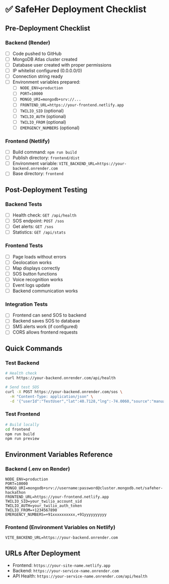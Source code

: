 # ✅ SafeHer Deployment Checklist

## Pre-Deployment Checklist

### Backend (Render)
- [ ] Code pushed to GitHub
- [ ] MongoDB Atlas cluster created
- [ ] Database user created with proper permissions
- [ ] IP whitelist configured (0.0.0.0/0)
- [ ] Connection string ready
- [ ] Environment variables prepared:
  - [ ] `NODE_ENV=production`
  - [ ] `PORT=10000`
  - [ ] `MONGO_URI=mongodb+srv://...`
  - [ ] `FRONTEND_URL=https://your-frontend.netlify.app`
  - [ ] `TWILIO_SID` (optional)
  - [ ] `TWILIO_AUTH` (optional)
  - [ ] `TWILIO_FROM` (optional)
  - [ ] `EMERGENCY_NUMBERS` (optional)

### Frontend (Netlify)
- [ ] Build command: `npm run build`
- [ ] Publish directory: `frontend/dist`
- [ ] Environment variable: `VITE_BACKEND_URL=https://your-backend.onrender.com`
- [ ] Base directory: `frontend`

## Post-Deployment Testing

### Backend Tests
- [ ] Health check: `GET /api/health`
- [ ] SOS endpoint: `POST /sos`
- [ ] Get alerts: `GET /sos`
- [ ] Statistics: `GET /api/stats`

### Frontend Tests
- [ ] Page loads without errors
- [ ] Geolocation works
- [ ] Map displays correctly
- [ ] SOS button functions
- [ ] Voice recognition works
- [ ] Event logs update
- [ ] Backend communication works

### Integration Tests
- [ ] Frontend can send SOS to backend
- [ ] Backend saves SOS to database
- [ ] SMS alerts work (if configured)
- [ ] CORS allows frontend requests

## Quick Commands

### Test Backend
```bash
# Health check
curl https://your-backend.onrender.com/api/health

# Send test SOS
curl -X POST https://your-backend.onrender.com/sos \
  -H "Content-Type: application/json" \
  -d '{"userId":"TestUser","lat":40.7128,"lng":-74.0060,"source":"manual","timestamp":"2025-01-20T10:00:00.000Z"}'
```

### Test Frontend
```bash
# Build locally
cd frontend
npm run build
npm run preview
```

## Environment Variables Reference

### Backend (.env on Render)
```
NODE_ENV=production
PORT=10000
MONGO_URI=mongodb+srv://username:password@cluster.mongodb.net/safeher-hackathon
FRONTEND_URL=https://your-frontend.netlify.app
TWILIO_SID=your_twilio_account_sid
TWILIO_AUTH=your_twilio_auth_token
TWILIO_FROM=+1234567890
EMERGENCY_NUMBERS=+91xxxxxxxxxx,+91yyyyyyyyyy
```

### Frontend (Environment Variables on Netlify)
```
VITE_BACKEND_URL=https://your-backend.onrender.com
```

## URLs After Deployment
- Frontend: `https://your-site-name.netlify.app`
- Backend: `https://your-service-name.onrender.com`
- API Health: `https://your-service-name.onrender.com/api/health`
